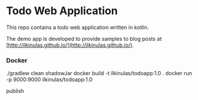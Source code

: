 # Todo Web Application
This repo contains a *todo* web application written in kotlin. 

The demo app is developed to provide samples to blog posts at [http://ilkinulas.github.io/](http://ilkinulas.github.io/).    


### Docker

./gradlew clean shadowJar
docker build -t ilkinulas/todoapp:1.0 .
docker run -p 9000:9000 ilkinulas/todoapp:1.0


publish
